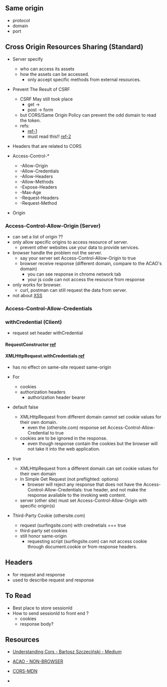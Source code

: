 ## Same origin
* protocol
* domain
* port


## Cross Origin Resources Sharing (Standard)
* Server specify
  * who can access its assets
  * how the assets can be accessed.
    * only accept specific methods from external resources.

* Prevent The Result of CSRF
  * CSRF May still took place
    * get -> <img >
    * post -> form
  * but CORS/Same Origin Policy can prevent the odd domain to read the token.
  * refs:
    * [ref-1](https://stackoverflow.com/questions/24687313/what-exactly-does-the-access-control-allow-credentials-header-do#24689738)
    * must read this!! [ref-2](https://security.stackexchange.com/questions/97825/is-cors-helping-in-anyway-against-cross-site-forgery#97938)

* Headers that are related to CORS
* Access-Control-*
  * -Allow-Origin
  * -Allow-Credentials
  * -Allow-Headers
  * -Allow-Methods
  * -Expose-Headers
  * -Max-Age
  * -Request-Headers
  * -Request-Method
* Origin


### Access-Control-Allow-Origin (Server)
* can set a list of origin ??
* only allow specific origins to access resource of server.
  * prevent other websites use your data to provide services.
* browser handle the problem not the server.
  * say your server set Access-Control-Allow-Origin to true
  * browser receive response (different domain, compare to the ACAO's domain)
    * you can see response in chrome network tab
    * your js code can not access the resource from response
* only works for browser.
  * curl, postman can still request the data from server.
* not about [XSS](https://security.stackexchange.com/questions/108835/how-does-cors-prevent-xss)

### Access-Control-Allow-Credentials

### withCredential (Client)
* request set header withCredential

#### RequestConstructor [ref](https://developer.mozilla.org/en-US/docs/Web/API/Request/credentials)

#### XMLHttpRequest.withCredentials [ref](https://developer.mozilla.org/en-US/docs/Web/API/XMLHttpRequest/withCredentials)
* has no effect on same-site request same-origin
* For
  * cookies
  * authorization headers
    * authorization header bearer

* default false
  * XMLHttpRequest from different domain cannot set cookie values for their own domain.
    * even the (othersite.com) response set Access-Control-Allow-Credential to true
  * cookies are to be ignored in the response.
    * even though response contain the cookies but the browser will not take it into the web application.

* true
  * XMLHttpRequest from a different domain can set cookie values for their own domain
  * In Simple Get Request (not preflighted: options)
    * browser will reject any response that does not have the Access-Control-Allow-Credentials: true header, and not make the response available to the invoking web content.
  * server (other site) must set Access-Control-Allow-Origin with specific origin(s)

* Third-Party Cookie (othersite.com)
  * request (surfingsite.com) with crednetials === true
  * third-party set cookies
  * still honor same-origin
    * requesting script (surfingsite.com) can not access cookie through document.cookie or from response headers.

## Headers
* for request and response
* used to describe request and response

## To Read
* Best place to store sessionId
* How to send sessionId to front end ?
  * cookies
  * response body?



## Resources
* [Understanding Cors - Bartosz Szczeciński - Medium](https://medium.com/@baphemot/understanding-cors-18ad6b478e2b)
* [ACAO - NON-BROWSER](https://stackoverflow.com/questions/43432743/will-cors-policy-prevent-resource-access-from-non-browser-requests)
* [CORS-MDN](https://developer.mozilla.org/en-US/docs/Web/HTTP/CORS#Requests_with_credentials)

* [](https://www.acunetix.com/vulnerabilities/web/insecure-response-with-wildcard-in-access-control-allow-origin/)
